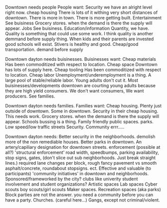 Downtown needs people
People want:
    Security
        we have an alright level right now.
    cheap housing
        There is lots of it withing very short distances of downtown. 
        There is more in town.
        There is more getting built.
    Entertainment
        See buisiness
    Grocery stores.
        when the demand is there the supply will appear. 
    Jobs
        See buisiness.
    Education/information
        Quantity, we have. Quality is something that could use some work. 
        I think quality is another demmand before supply thing.
            When kids and their parents are invested good schools will exist.
            Stivers is healthy and good. 
    Cheap/good transportation.
        demand before supply

Downtown dayton needs buisinesses.
Buisinesses want:
    Cheap materials
        Has been commoditized with respect to location.
    Cheap space
        Downtown has lots of supply here.
    Cheap tooling
        Has been commoditized with respect to location.
    Cheap labor
        Unemployment/underemployment is a thing.
    A large pool of stable/reliable labor.
        Young adults don't cut it. Most buisinesses/developments downtown are courting young adults because they are high yield consumers. We don't want consumers, We want producers.
        See families.

Downtown dayton needs families. 
Families want:
    Cheap housing.
        Plenty just outside of downtown.
        Some in downtown.
    Security in their cheap housing.
        This needs work.
    Grocery stores.
        when the demand is there the supply will appear. 
    Schools
        bussing is a thing.
    Family friendly public spaces.
        parks.
        Low speed/low traffic streets
        Security. 
    Community
        errr.....
        
Downtown dayton needs:
    Better security in the neighborhoods.
        demolish more of the non remediable houses.
    Better parks in downtown. 
    An artery/capiliary designation for downtown streets.
        enforcement (possible at all?)
        'structural enforcement' 
            road width, 
            speedbumps, 
            parking availability, 
            stop signs, 
            gates, (don't slice out sub neighborhoods. Just break straight lines.)
            required lane changes per block, 
            rough fancy pavement vs smooth asphalt/concrete,
            roundabout stopsigns.
            ect.
    Effective and valuable (to participants) 'community initiatives' in downtown and neighborhoods.
        Sponsored/frameworked by the city?
        clubs like univerity student involvement and student organizations?
        Artistic spaces
        Lab spaces
        Cyber scouts
        boy scouts/girl scouts
        Maker spaces. 
        Recreation spaces (aka parks)
        Block parties are not the answer. you need a community before you can have a party.
        Churches. (careful here...)
        Gangs, except not criminal/violent.
    
